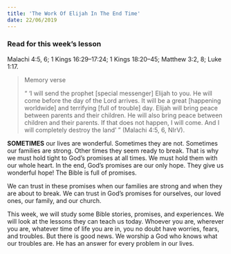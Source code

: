 ```yaml
---
title: 'The Work Of Elijah In The End Time'
date: 22/06/2019
---
```


### Read for this week’s lesson
Malachi 4:5, 6; 1 Kings 16:29–17:24; 1 Kings 18:20–45; Matthew 3:2, 8; Luke 1:17.

> <p>Memory verse</p>
> “ ‘I will send the prophet [special messenger] Elijah to you. He will come before the day of the Lord arrives. It will be a great [happening worldwide] and terrifying [full of trouble] day. Elijah will bring peace between parents and their children. He will also bring peace between children and their parents. If that does not happen, I will come. And I will completely destroy the land’ ” (Malachi 4:5, 6, NIrV). 

**SOMETIMES** our lives are wonderful. Sometimes they are not. Sometimes our families are strong. Other times they seem ready to break. That is why we must hold tight to God’s promises at all times. We must hold them with our whole heart. In the end, God’s promises are our only hope. They give us wonderful hope! The Bible is full of promises. 

We can trust in these promises when our families are strong and when they are about to break. We can trust in God’s promises for ourselves, our loved ones, our family, and our church. 

This week, we will study some Bible stories, promises, and experiences. We will look at the lessons they can teach us today. Whoever you are, wherever you are, whatever time of life you are in, you no doubt have worries, fears, and troubles. But there is good news. We worship a God who knows what our troubles are. He has an answer for every problem in our lives.